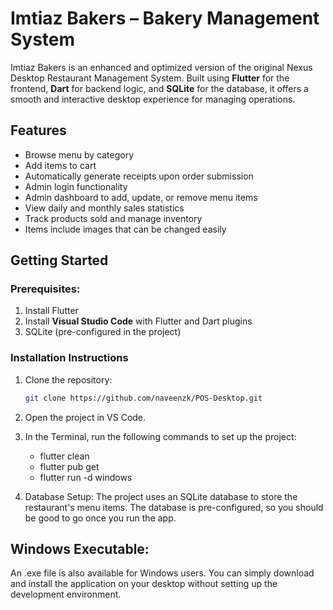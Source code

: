# Imtiaz Bakers – Bakery Management System
Imtiaz Bakers is an enhanced and optimized version of the original Nexus Desktop Restaurant Management System. Built using **Flutter** for the frontend, **Dart** for backend logic, and **SQLite** for the database, it offers a smooth and interactive desktop experience for managing operations.

## Features

  - Browse menu by category
  - Add items to cart
  - Automatically generate receipts upon order submission
  - Admin login functionality
  - Admin dashboard to add, update, or remove menu items
  - View daily and monthly sales statistics
  - Track products sold and manage inventory
  - Items include images that can be changed easily

## Getting Started

### Prerequisites:

1. Install Flutter
2. Install **Visual Studio Code** with Flutter and Dart plugins
3. SQLite (pre-configured in the project)

### Installation Instructions

1. Clone the repository:
   ```bash
   git clone https://github.com/naveenzk/POS-Desktop.git

2. Open the project in VS Code.

3. In the Terminal, run the following commands to set up the project:
    - flutter clean
    - flutter pub get
    - flutter run -d windows

4. Database Setup:
The project uses an SQLite database to store the restaurant's menu items. The database is pre-configured, so you should be good to go once you run the app.

## Windows Executable:

An .exe file is also available for Windows users. You can simply download and install the application on your desktop without setting up the development environment.
